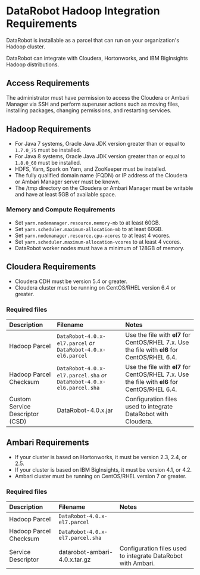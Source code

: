 # DataRobot Hadoop Integration Requirements

DataRobot is installable as a parcel that can run on your organization's
Hadoop cluster.

DataRobot can integrate with Cloudera, Hortonworks, and IBM BigInsights Hadoop distributions.

## Access Requirements

The administrator must have permission to access the Cloudera or Ambari Manager
via SSH and perform superuser actions such as moving files, installing packages,
changing permissions, and restarting services.

## Hadoop Requirements

* For Java 7 systems, Oracle Java JDK version greater than or equal to
`1.7.0_75` must be installed.
* For Java 8 systems, Oracle Java JDK version greater than or equal to
`1.8.0_60` must be installed.
* HDFS, Yarn, Spark on Yarn, and ZooKeeper must be installed.
* The fully qualified domain name (FQDN) or IP address of the Cloudera or Ambari
Manager server must be known.
* The /tmp directory on the Cloudera or Ambari Manager must be writable and have
at least 5GB of available space.

### Memory and Compute Requirements

* Set `yarn.nodemanager.resource.memory-mb` to at least 60GB.
* Set `yarn.scheduler.maximum-allocation-mb` to at least 60GB.
* Set `yarn.nodemanager.resource.cpu-vcores` to at least 4 vcores.
* Set `yarn.scheduler.maximum-allocation-vcores` to at least 4 vcores.
* DataRobot worker nodes must have a minimum of 128GB of memory.

## Cloudera Requirements

* Cloudera CDH must be version 5.4 or greater.
* Cloudera cluster must be running on CentOS/RHEL version 6.4 or greater.

### Required files

| Description | Filename | Notes |
|:------------|:---------|:------|
| Hadoop Parcel | `DataRobot-4.0.x-el7.parcel` *or* `DataRobot-4.0.x-el6.parcel` | Use the file with **el7** for CentOS/RHEL 7.x. Use the file with **el6** for CentOS/RHEL 6.4. |
| Hadoop Parcel Checksum | `DataRobot-4.0.x-el7.parcel.sha` *or* `DataRobot-4.0.x-el6.parcel.sha` | Use the file with **el7** for CentOS/RHEL 7.x. Use the file with **el6** for CentOS/RHEL 6.4. |
| Custom Service Descriptor (CSD) | DataRobot-4.0.x.jar | Configuration files used to integrate DataRobot with Cloudera. |

## Ambari Requirements

* If your cluster is based on Hortonworks, it must be version 2.3, 2.4, or 2.5.
* If your cluster is based on IBM BigInsights, it must be version 4.1, or 4.2.
* Ambari cluster must be running on CentOS/RHEL version 7 or greater.

### Required files

| Description | Filename | Notes |
|:------------|:---------|:------|
| Hadoop Parcel | `DataRobot-4.0.x-el7.parcel` | |
| Hadoop Parcel Checksum | `DataRobot-4.0.x-el7.parcel.sha` | |
| Service Descriptor | datarobot-ambari-4.0.x.tar.gz | Configuration files used to integrate DataRobot with Ambari. |
